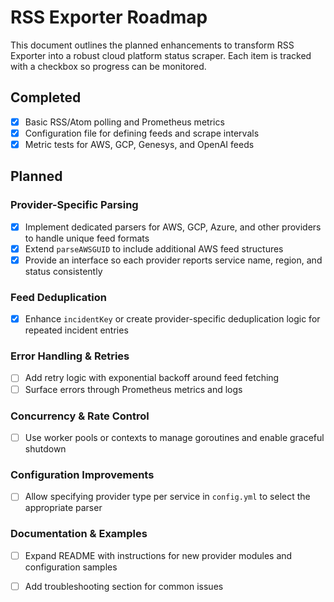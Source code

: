 # RSS Exporter Roadmap

This document outlines the planned enhancements to transform RSS Exporter into a robust cloud platform status scraper. Each item is tracked with a checkbox so progress can be monitored.

## Completed
- [x] Basic RSS/Atom polling and Prometheus metrics
- [x] Configuration file for defining feeds and scrape intervals
- [x] Metric tests for AWS, GCP, Genesys, and OpenAI feeds

## Planned

### Provider-Specific Parsing
- [x] Implement dedicated parsers for AWS, GCP, Azure, and other providers to handle unique feed formats
- [x] Extend `parseAWSGUID` to include additional AWS feed structures
- [x] Provide an interface so each provider reports service name, region, and status consistently

### Feed Deduplication
- [x] Enhance `incidentKey` or create provider-specific deduplication logic for repeated incident entries

### Error Handling & Retries
- [ ] Add retry logic with exponential backoff around feed fetching
- [ ] Surface errors through Prometheus metrics and logs

### Concurrency & Rate Control
- [ ] Use worker pools or contexts to manage goroutines and enable graceful shutdown

### Configuration Improvements
- [ ] Allow specifying provider type per service in `config.yml` to select the appropriate parser

### Documentation & Examples
- [ ] Expand README with instructions for new provider modules and configuration samples
- [ ] Add troubleshooting section for common issues

